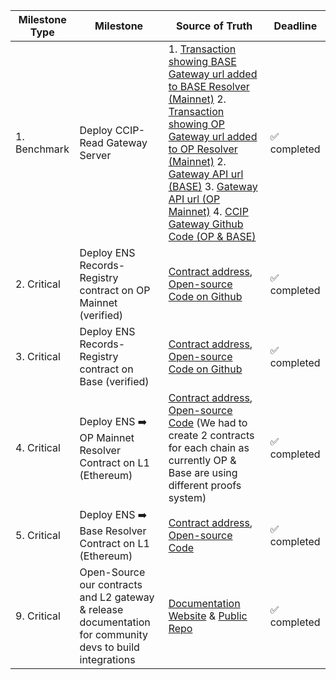 | Milestone Type | Milestone | Source of Truth | Deadline |
|---|---|---|---|
| 1. Benchmark | Deploy CCIP-Read Gateway Server | 1. [Transaction showing BASE Gateway url added to BASE Resolver (Mainnet)](https://etherscan.io/tx/0x8a62b2842846d4e406a13474ff351b77ed8fb3a175d7710dbafc54676e5b4bc0) 2. [Transaction showing OP Gateway url added to OP Resolver (Mainnet)](https://etherscan.io/tx/0x1181bbfa04950528c54a08450f3231f6825de56b7210b1e99719d03e16cbf648) 2. [Gateway API url (BASE)](https://us-central1-superchain-resolver.cloudfunctions.net/gateway) 3. [Gateway API url (OP Mainnet)](https://us-central1-superchain-resolver.cloudfunctions.net/gateway-op) 4. [CCIP Gateway Github Code (OP & BASE)](https://github.com/WildcardLabs/superchain-resolver/tree/main/Serverless%20Gateway)| :white_check_mark: completed|
| 2. Critical | Deploy ENS Records-Registry contract on OP Mainnet (verified) | [Contract address](https://optimistic.etherscan.io/address/0xBBe22aAa5E8e29800CE9EE168670DBF8B7aF1222#code), [Open-source Code on Github](https://github.com/WildcardLabs/superchain-resolver/blob/main/contracts/opregistry.sol) | :white_check_mark: completed|
| 3. Critical | Deploy ENS Records-Registry contract on Base (verified)| [Contract address](https://basescan.org/address/0xBBe22aAa5E8e29800CE9EE168670DBF8B7aF1222#code), [Open-source Code on Github](https://github.com/WildcardLabs/superchain-resolver/blob/main/contracts/baseregistry.sol) | :white_check_mark: completed|
| 4. Critical | Deploy ENS ➡️ OP Mainnet Resolver Contract on L1 (Ethereum)| [Contract address](https://etherscan.io/address/0xdfffdb236716d0ba6b43271cf330d59bb88c23a0#code), [Open-source Code](https://github.com/Wildcards-Protocol/Optimism/blob/main/Contracts/evm_wildcard_resolver.sol) (We had to create 2 contracts for each chain as currently OP & Base are using different proofs system) | :white_check_mark: completed|
| 5. Critical | Deploy ENS ➡️ Base Resolver Contract on L1 (Ethereum)| [Contract address](https://etherscan.io/address/0xA4b6530c6422ED8b2F63127d27637B7d56908EAd#code), [Open-source Code](https://github.com/WildcardLabs/superchain-resolver/blob/main/contracts/opresolver.sol) | :white_check_mark: completed|
| 9. Critical | Open-Source our contracts and L2 gateway & release documentation for community devs to build integrations | [Documentation Website](https://docs.records.so) & [Public Repo](https://github.com/WildcardLabs/superchain-resolver/tree/main) | :white_check_mark: completed |

